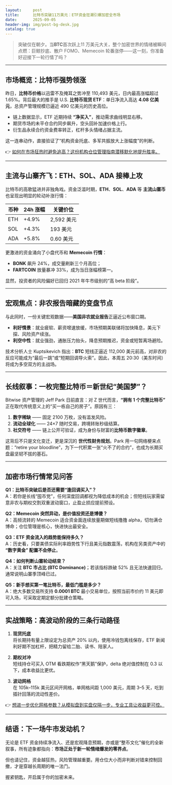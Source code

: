 ```yaml
---
layout:     post
title:      比特币突破11万美元：ETF资金狂潮引爆加密全市场
date:       2025-09-05
header-img: img/post-bg-desk.jpg
catalog: true
---
```


> 突破仅在朝夕。当**BTC**首次跃上11 万美元大关，整个加密世界的情绪被瞬间点燃：巨鲸抄底、散户 FOMO、Memecoin 轮番涨停——这一刻，你准备好迎接下一轮行情了吗？

---

## 市场概览：比特币强势领涨

昨日，**比特币价格**以迅雷不及掩耳之势冲至 110,493 美元，日内最高涨幅超过 1.65%。背后最大的推手是 U.S. **比特币现货 ETF**：单日净流入高达 **4.08 亿美元**，总资产管理规模已逼近 490 亿美元的历史高位。

- 链上数据显示，ETF 近期持续 **“净买入”**，推动需求曲线明显右移。  
- 期货市场的未平仓合约同步飙升，空头回补加速价格上行。  
- 衍生品永续合约资金费率转正，杠杆多头情绪占据主流。

这一连串动作，直接验证了“机构资金托底、多军共振放大上涨幅度”的判断。

👉 [如何在市场狂热时避免追高？这份机构仓位管理指南潜移默化地提升胜率。](https://okxdog.com/)

---

## 主流与山寨齐飞：ETH、SOL、ADA 接棒上攻

比特币的高歌猛进并非独角戏。资金泛滥时期，**ETH**、**SOL**、**ADA** 等 **主流山寨币** 也呈现出明显的轮动补涨行情：

| 币种 | 24h 涨幅 | 关键价位 |
|------|-----------|----------|
| ETH  | +4.9% | 2,592 美元 |
| SOL  | +4.3% | 193 美元 |
| ADA  | +5.8% | 0.60 美元 |

更激进的资金涌向了小盘代币和 **Memecoin 行情**：

- **BONK** 飙升 24%，成交量刷新三个月高位；  
- **FARTCOIN** 放量暴冲 33%，成为当日涨幅榜第一。

显然，投资者的风险偏好已回归 2021 年牛市级别的“高 beta 阶段”。

---

## 宏观焦点：非农报告暗藏的变盘节点

与此同时，一份关键宏观数据——**美国非农就业报告**正逼近公布窗口期。

- **利好情景**：就业疲软、薪资增速放缓，市场预期美联储将加快降息，美元下探、风险资产续涨。  
- **利空中性**：就业强劲，通胀压力抬头，降息预期推迟，资金或短暂离场避险。

技术分析人士 Kuptsikevich 指出：**BTC** 短线正逼近 112,000 美元前高，对非农的反应可能成为“最后一跳”或“短期回调导火索”。因此，本周五 20:30（美东时间）将成为多空双方的主战场。

---

## 长线叙事：一枚完整比特币＝新世纪“美国梦”？

Bitwise 资产管理的 Jeff Park 日前直言：对 Z 世代而言，**“拥有 1 个完整比特币”** 正在取代传统意义上的“买一栋自己的房子”。原因有三：

1. **数字稀缺** —— 固定 2100 万枚，没有滥发风险。  
2. **流动全球化** —— 24×7 随时交易，跨境转账秒级结算。  
3. **社交符号** —— 链上公开可验证，成为身份与财富的**比特币数字徽章**。

这背后不只是文化变迁，更是深沉的 **世代性财务规划**。Park 用一句网络梗来点题：“retire your bloodline”，为下一代积累一张“火不了的合约”，也成为长期买盘最坚韧不拔的基石。

---

## 加密市场行情常见问答

**Q1：比特币突破后是否还需要“逢回调买入”？**  
A：若你是长线“囤币党”，任何深度回调都视为降低成本的机会；但短线玩家需留意非农与期权交割双重波动窗口，止盈止损应提前预设。

**Q2：Memecoin 突然异动，是价值投资还是博傻？**  
A：高频流转的 Memecoin 适合资金面连续放量期做短线撸撸 alpha，切勿满仓博命；仓位管理是核心，快进快出最安全。

**Q3：ETF 资金流入的趋势能保持多久？**  
A：历史看，只要美债实际利率趋势性下行且美元指数震荡，机构在另类资产中的 **“数字黄金” 配置不会停止**。

**Q4：如何判断山寨轮动结束？**  
A：关注 **BTC 市占比 (BTC Dominance)**；若该指标跌破 52% 且无法快速回归，通常说明山寨季顶峰已过。

**Q5：新手想买第一笔比特币，最低门槛是多少？**  
A：绝大多数交易所支持 **0.0001 BTC** 最小交易单位，按照当前市价约 11 美元即可入场，可采取定期定额分批建仓策略。

---

## 实战策略：高波动阶段的三条行动路径

1. **现货托底**  
   将长期持有量上限设定为总资产 20% 以内，使用冷钱包离线保存，ETF 新闻利好期不加杠杆，把精力留给二胎、读书、陪家人。  
   
2. **期权对冲**  
   短线持仓可买入 OTM 看跌期权作“黑天鹅”保护，delta 绝对值控制在 0.3 以下，成本收益比更优。

3. **波动网格**  
   在 105k–115k 美元区间开网格，单网格间距 1,000 美元，周期 3–5 天，吃到插针回落的流动性差价。

👉 [想进一步优化网格参数？从模拟盘到实盘仅隔一步，专业工具让收益更可控。](https://okxdog.com/)

---

## 结语：下一场牛市发动机？

无论是 ETF 资金持续净流入、还是宏观降息预期，亦或是“整币文化”催化的全新叙事，所有迹象都指向：**市场正处于新一轮情绪爆发的零界点**。

但也请记住，资金越狂热，风险管理越重要。用仓位大小而非判断对错来控制回撤，才是穿越长周期的唯一法门。

握紧钥匙，开启属于你的加密未来。